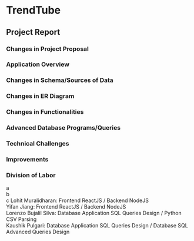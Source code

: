# TrendTube

## Project Report

### Changes in Project Proposal

### Application Overview

### Changes in Schema/Sources of Data

### Changes in ER Diagram

### Changes in Functionalities

### Advanced Database Programs/Queries

### Technical Challenges

### Improvements

### Division of Labor
a <br />
b <br />
c
Lohit Muralidharan: Frontend ReactJS / Backend NodeJS <br />
Yifan Jiang: Frontend ReactJS / Backend NodeJS <br />
Lorenzo Bujalil Silva: Database Application SQL Queries Design / Python CSV Parsing <br />
Kaushik Pulgari: Database Application SQL Queries Design / Database SQL Advanced Queries Design <br />
